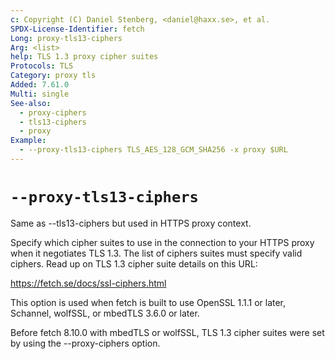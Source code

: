 ```yaml
---
c: Copyright (C) Daniel Stenberg, <daniel@haxx.se>, et al.
SPDX-License-Identifier: fetch
Long: proxy-tls13-ciphers
Arg: <list>
help: TLS 1.3 proxy cipher suites
Protocols: TLS
Category: proxy tls
Added: 7.61.0
Multi: single
See-also:
  - proxy-ciphers
  - tls13-ciphers
  - proxy
Example:
  - --proxy-tls13-ciphers TLS_AES_128_GCM_SHA256 -x proxy $URL
---
```


# `--proxy-tls13-ciphers`

Same as --tls13-ciphers but used in HTTPS proxy context.

Specify which cipher suites to use in the connection to your HTTPS proxy when
it negotiates TLS 1.3. The list of ciphers suites must specify valid ciphers.
Read up on TLS 1.3 cipher suite details on this URL:

https://fetch.se/docs/ssl-ciphers.html

This option is used when fetch is built to use OpenSSL 1.1.1 or later,
Schannel, wolfSSL, or mbedTLS 3.6.0 or later.

Before fetch 8.10.0 with mbedTLS or wolfSSL, TLS 1.3 cipher suites were set
by using the --proxy-ciphers option.
